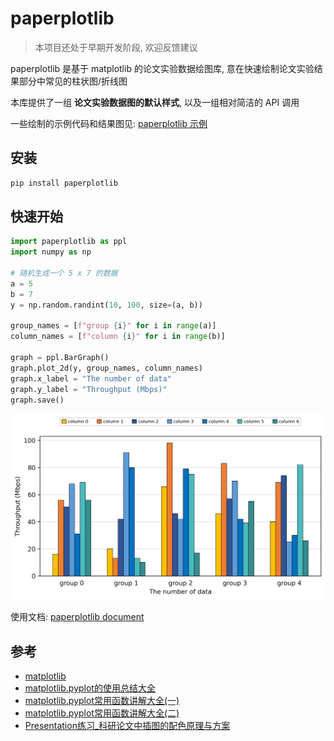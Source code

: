 # paperplotlib

> 本项目还处于早期开发阶段, 欢迎反馈建议

paperplotlib 是基于 matplotlib 的论文实验数据绘图库, 意在快速绘制论文实验结果部分中常见的柱状图/折线图

本库提供了一组 **论文实验数据图的默认样式**, 以及一组相对简洁的 API 调用

一些绘制的示例代码和结果图见: [paperplotlib 示例](https://luzhixing12345.github.io/paperplotlib/articles/md-docs/使用示例/)

## 安装

```bash
pip install paperplotlib
```

## 快速开始

```python
import paperplotlib as ppl
import numpy as np

# 随机生成一个 5 x 7 的数据
a = 5
b = 7
y = np.random.randint(10, 100, size=(a, b))

group_names = [f"group {i}" for i in range(a)]
column_names = [f"column {i}" for i in range(b)]

graph = ppl.BarGraph()
graph.plot_2d(y, group_names, column_names)
graph.x_label = "The number of data"
graph.y_label = "Throughput (Mbps)"
graph.save()
```

![](./images/paperplotlib/result.png)

使用文档: [paperplotlib document](https://luzhixing12345.github.io/paperplotlib/)

## 参考

- [matplotlib](https://matplotlib.org/stable/users/index.html)
- [matplotlib.pyplot的使用总结大全](https://www.zhihu.com/tardis/zm/art/139052035?source_id=1003)
- [matplotlib.pyplot常用函数讲解大全(一)](https://zhuanlan.zhihu.com/p/139475633)
- [matplotlib.pyplot常用函数讲解大全(二)](https://zhuanlan.zhihu.com/p/139946399)
- [Presentation练习_科研论文中插图的配色原理与方案](https://www.bilibili.com/video/BV1cJ4m1j7No/)